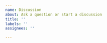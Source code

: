 ```yaml
---
name: Discussion
about: Ask a question or start a discussion
title: ''
labels: ''
assignees: ''

---
```



